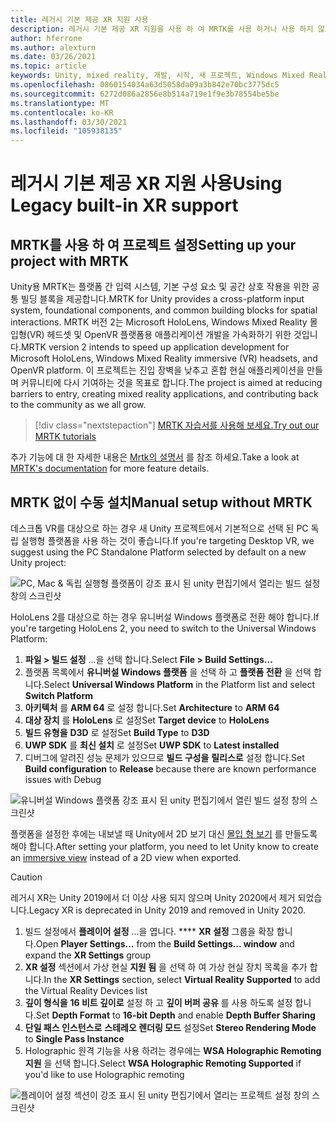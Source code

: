 ```yaml
---
title: 레거시 기본 제공 XR 지원 사용
description: 레거시 기본 제공 XR 지원을 사용 하 여 MRTK를 사용 하거나 사용 하지 않고 Unity 프로젝트를 설정 하는 방법을 알아봅니다.
author: hferrone
ms.author: alexturn
ms.date: 03/26/2021
ms.topic: article
keywords: Unity, mixed reality, 개발, 시작, 새 프로젝트, Windows Mixed Reality, UWP, XR, 성능, 레거시, mrtk
ms.openlocfilehash: 0860154034a63d5058da09a3b842e70bc3775dc5
ms.sourcegitcommit: 6272d086a2856e8b514a719e1f9e3b78554be5be
ms.translationtype: MT
ms.contentlocale: ko-KR
ms.lasthandoff: 03/30/2021
ms.locfileid: "105938135"
---
```

# <a name="using-legacy-built-in-xr-support"></a><span data-ttu-id="72b24-104">레거시 기본 제공 XR 지원 사용</span><span class="sxs-lookup"><span data-stu-id="72b24-104">Using Legacy built-in XR support</span></span>

## <a name="setting-up-your-project-with-mrtk"></a><span data-ttu-id="72b24-105">MRTK를 사용 하 여 프로젝트 설정</span><span class="sxs-lookup"><span data-stu-id="72b24-105">Setting up your project with MRTK</span></span>

<span data-ttu-id="72b24-106">Unity용 MRTK는 플랫폼 간 입력 시스템, 기본 구성 요소 및 공간 상호 작용을 위한 공통 빌딩 블록을 제공합니다.</span><span class="sxs-lookup"><span data-stu-id="72b24-106">MRTK for Unity provides a cross-platform input system, foundational components, and common building blocks for spatial interactions.</span></span> <span data-ttu-id="72b24-107">MRTK 버전 2는 Microsoft HoloLens, Windows Mixed Reality 몰입형(VR) 헤드셋 및 OpenVR 플랫폼용 애플리케이션 개발을 가속화하기 위한 것입니다.</span><span class="sxs-lookup"><span data-stu-id="72b24-107">MRTK version 2 intends to speed up application development for Microsoft HoloLens, Windows Mixed Reality immersive (VR) headsets, and OpenVR platform.</span></span> <span data-ttu-id="72b24-108">이 프로젝트는 진입 장벽을 낮추고 혼합 현실 애플리케이션을 만들며 커뮤니티에 다시 기여하는 것을 목표로 합니다.</span><span class="sxs-lookup"><span data-stu-id="72b24-108">The project is aimed at reducing barriers to entry, creating mixed reality applications, and contributing back to the community as we all grow.</span></span>

> [!div class="nextstepaction"]
> [<span data-ttu-id="72b24-109">MRTK 자습서를 사용해 보세요.</span><span class="sxs-lookup"><span data-stu-id="72b24-109">Try out our MRTK tutorials</span></span>](tutorials/mr-learning-base-01.md)

<span data-ttu-id="72b24-110">추가 기능에 대 한 자세한 내용은 [Mrtk의 설명서](/windows/mixed-reality/mrtk-unity) 를 참조 하세요.</span><span class="sxs-lookup"><span data-stu-id="72b24-110">Take a look at [MRTK's documentation](/windows/mixed-reality/mrtk-unity) for more feature details.</span></span>

## <a name="manual-setup-without-mrtk"></a><span data-ttu-id="72b24-111">MRTK 없이 수동 설치</span><span class="sxs-lookup"><span data-stu-id="72b24-111">Manual setup without MRTK</span></span>

<span data-ttu-id="72b24-112">데스크톱 VR를 대상으로 하는 경우 새 Unity 프로젝트에서 기본적으로 선택 된 PC 독립 실행형 플랫폼을 사용 하는 것이 좋습니다.</span><span class="sxs-lookup"><span data-stu-id="72b24-112">If you're targeting Desktop VR, we suggest using the PC Standalone Platform selected by default on a new Unity project:</span></span>

![PC, Mac & 독립 실행형 플랫폼이 강조 표시 된 unity 편집기에서 열리는 빌드 설정 창의 스크린샷](images/wmr-config-img-3.png)

<span data-ttu-id="72b24-114">HoloLens 2를 대상으로 하는 경우 유니버설 Windows 플랫폼로 전환 해야 합니다.</span><span class="sxs-lookup"><span data-stu-id="72b24-114">If you're targeting HoloLens 2, you need to switch to the Universal Windows Platform:</span></span>

1.  <span data-ttu-id="72b24-115">**파일 > 빌드 설정** ...을 선택 합니다.</span><span class="sxs-lookup"><span data-stu-id="72b24-115">Select **File > Build Settings...**</span></span>
2.  <span data-ttu-id="72b24-116">플랫폼 목록에서 **유니버설 Windows 플랫폼** 을 선택 하 고 **플랫폼 전환** 을 선택 합니다.</span><span class="sxs-lookup"><span data-stu-id="72b24-116">Select **Universal Windows Platform** in the Platform list and select **Switch Platform**</span></span>
3.  <span data-ttu-id="72b24-117">**아키텍처** 를 **ARM 64** 로 설정 합니다.</span><span class="sxs-lookup"><span data-stu-id="72b24-117">Set **Architecture** to **ARM 64**</span></span>
4.  <span data-ttu-id="72b24-118">**대상 장치** 를 **HoloLens** 로 설정</span><span class="sxs-lookup"><span data-stu-id="72b24-118">Set **Target device** to **HoloLens**</span></span>
5.  <span data-ttu-id="72b24-119">**빌드 유형을** **D3D** 로 설정</span><span class="sxs-lookup"><span data-stu-id="72b24-119">Set **Build Type** to **D3D**</span></span>
6.  <span data-ttu-id="72b24-120">**UWP SDK** 를 **최신 설치** 로 설정</span><span class="sxs-lookup"><span data-stu-id="72b24-120">Set **UWP SDK** to **Latest installed**</span></span>
7.  <span data-ttu-id="72b24-121">디버그에 알려진 성능 문제가 있으므로 **빌드 구성을** **릴리스로** 설정 합니다.</span><span class="sxs-lookup"><span data-stu-id="72b24-121">Set **Build configuration** to **Release** because there are known performance issues with Debug</span></span>

![유니버설 Windows 플랫폼 강조 표시 된 unity 편집기에서 열린 빌드 설정 창의 스크린샷](images/wmr-config-img-4.png)

<span data-ttu-id="72b24-123">플랫폼을 설정한 후에는 내보낼 때 Unity에서 2D 보기 대신 [몰입 형 보기](../../design/app-views.md) 를 만들도록 해야 합니다.</span><span class="sxs-lookup"><span data-stu-id="72b24-123">After setting your platform, you need to let Unity know to create an [immersive view](../../design/app-views.md) instead of a 2D view when exported.</span></span>

> [!CAUTION]
> <span data-ttu-id="72b24-124">레거시 XR는 Unity 2019에서 더 이상 사용 되지 않으며 Unity 2020에서 제거 되었습니다.</span><span class="sxs-lookup"><span data-stu-id="72b24-124">Legacy XR is deprecated in Unity 2019 and removed in Unity 2020.</span></span>

1. <span data-ttu-id="72b24-125">빌드 설정에서 **플레이어 설정** ...을 엽니다. \*\*\*\* **XR 설정** 그룹을 확장 합니다.</span><span class="sxs-lookup"><span data-stu-id="72b24-125">Open **Player Settings...** from the **Build Settings... window** and expand the **XR Settings** group</span></span>
2. <span data-ttu-id="72b24-126">**XR 설정** 섹션에서 가상 현실 **지원 됨** 을 선택 하 여 가상 현실 장치 목록을 추가 합니다.</span><span class="sxs-lookup"><span data-stu-id="72b24-126">In the **XR Settings** section, select **Virtual Reality Supported** to add the Virtual Reality Devices list</span></span>
3. <span data-ttu-id="72b24-127">**깊이 형식을** **16 비트 깊이로** 설정 하 고 **깊이 버퍼 공유** 를 사용 하도록 설정 합니다.</span><span class="sxs-lookup"><span data-stu-id="72b24-127">Set **Depth Format** to **16-bit Depth** and enable **Depth Buffer Sharing**</span></span>
4. <span data-ttu-id="72b24-128">**단일 패스 인스턴스로** **스테레오 렌더링 모드** 설정</span><span class="sxs-lookup"><span data-stu-id="72b24-128">Set **Stereo Rendering Mode** to **Single Pass Instance**</span></span>
5. <span data-ttu-id="72b24-129">Holographic 원격 기능을 사용 하려는 경우에는 **WSA Holographic Remoting 지원** 을 선택 합니다.</span><span class="sxs-lookup"><span data-stu-id="72b24-129">Select **WSA Holographic Remoting Supported** if you'd like to use Holographic remoting</span></span> 

![플레이어 설정 섹션이 강조 표시 된 unity 편집기에서 열리는 프로젝트 설정 창의 스크린샷](images/wmr-config-img-9.png)